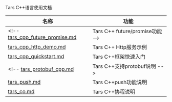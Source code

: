 Tars C++语言使用文档

名称 |功能
------------------|----------------
<!-- [tars_cpp_future_promise.md](tars_cpp_future_promise.md)             |Tars C++ future/promise功能 -->
[tars_cpp_http_demo.md](tars_cpp_http_demo.md)                  |Tars C++ Http服务示例
[tars_cpp_quickstart.md](tars_cpp_quickstart.md)                 |Tars C++框架快速入门
<!-- [tars_protobuf_cpp.md](tars_protobuf_cpp.md)                   |Tars C++支持protobuf说明 -->
[tars_push.md](tars_push.md)                           |Tars C++push功能说明
[tars_co.md](tars_co.md)                           |Tars C++协程说明
